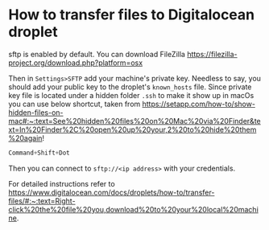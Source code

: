# How to transfer files to Digitalocean droplet

sftp is enabled by default. You can download FileZilla
https://filezilla-project.org/download.php?platform=osx

Then in ```Settings>SFTP``` add your machine's private key.
Needless to say, you should add your public key to the droplet's
```known_hosts``` file. Since private key file is located under a hidden folder ```.ssh```
to make it show up in macOs you can use below shortcut, taken from https://setapp.com/how-to/show-hidden-files-on-mac#:~:text=See%20hidden%20files%20on%20Mac%20via%20Finder&text=In%20Finder%2C%20open%20up%20your,2%20to%20hide%20them%20again!

```python
Command+Shift+Dot
```

Then you can connect to ```sftp://<ip address>``` with your credentials.

For detailed instructions refer to https://www.digitalocean.com/docs/droplets/how-to/transfer-files/#:~:text=Right-click%20the%20file%20you,download%20to%20your%20local%20machine.
